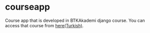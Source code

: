 # courseapp
 Course app that is developed in BTKAkademi django course.
 You can access that course from [here(Turkish)](https://www.btkakademi.gov.tr/portal/course/django-ile-web-gelistirme-23063).

